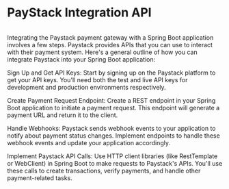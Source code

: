 # PayStack Integration API

<img src="">


Integrating the Paystack payment gateway with a Spring Boot application involves a few steps. 
Paystack provides APIs that you can use to interact with their payment system. 
Here's a general outline of how you can integrate Paystack into your Spring Boot application:

Sign Up and Get API Keys:
Start by signing up on the Paystack platform to get your API keys. 
You'll need both the test and live API keys for development and production environments respectively.

Create Payment Request Endpoint:
Create a REST endpoint in your Spring Boot application to initiate a payment request. 
This endpoint will generate a payment URL and return it to the client.

Handle Webhooks:
Paystack sends webhook events to your application to notify about payment status changes. 
Implement endpoints to handle these webhook events and update your application accordingly.

Implement Paystack API Calls:
Use HTTP client libraries (like RestTemplate or WebClient) in Spring Boot to make requests to Paystack's APIs. 
You'll use these calls to create transactions, verify payments, and handle other payment-related tasks.
